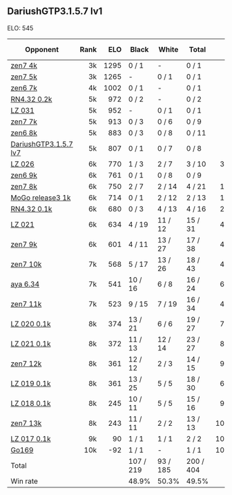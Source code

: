 ## DariushGTP3.1.5.7 lv1 ##

ELO: 545

Opponent | Rank | ELO | Black | White | Total | Win rate
---------|-----:|----:|-------|-------|-------|-------:
[zen7 4k](zen7%204k.md) | 3k | 1295 | 0 / 1 | - | 0 / 1 | 0.0%
[zen7 5k](zen7%205k.md) | 3k | 1265 | - | 0 / 1 | 0 / 1 | 0.0%
[zen6 7k](zen6%207k.md) | 4k | 1002 | 0 / 1 | - | 0 / 1 | 0.0%
[RN4.32 0.2k](RN4.32%200.2k.md) | 5k | 972 | 0 / 2 | - | 0 / 2 | 0.0%
[LZ 031](LZ%20031.md) | 5k | 952 | - | 0 / 1 | 0 / 1 | 0.0%
[zen7 7k](zen7%207k.md) | 5k | 913 | 0 / 3 | 0 / 6 | 0 / 9 | 0.0%
[zen6 8k](zen6%208k.md) | 5k | 883 | 0 / 3 | 0 / 8 | 0 / 11 | 0.0%
[DariushGTP3.1.5.7 lv7](DariushGTP3.1.5.7%20lv7.md) | 5k | 807 | 0 / 1 | 0 / 7 | 0 / 8 | 0.0%
[LZ 026](LZ%20026.md) | 6k | 770 | 1 / 3 | 2 / 7 | 3 / 10 | 30.0%
[zen6 9k](zen6%209k.md) | 6k | 761 | 0 / 1 | 0 / 8 | 0 / 9 | 0.0%
[zen7 8k](zen7%208k.md) | 6k | 750 | 2 / 7 | 2 / 14 | 4 / 21 | 19.0%
[MoGo release3 1k](MoGo%20release3%201k.md) | 6k | 714 | 0 / 1 | 2 / 12 | 2 / 13 | 15.4%
[RN4.32 0.1k](RN4.32%200.1k.md) | 6k | 680 | 0 / 3 | 4 / 13 | 4 / 16 | 25.0%
[LZ 021](LZ%20021.md) | 6k | 634 | 4 / 19 | 11 / 12 | 15 / 31 | 48.4%
[zen7 9k](zen7%209k.md) | 6k | 601 | 4 / 11 | 13 / 27 | 17 / 38 | 44.7%
[zen7 10k](zen7%2010k.md) | 7k | 568 | 5 / 17 | 13 / 26 | 18 / 43 | 41.9%
[aya 6.34](aya%206.34.md) | 7k | 541 | 10 / 16 | 6 / 8 | 16 / 24 | 66.7%
[zen7 11k](zen7%2011k.md) | 7k | 523 | 9 / 15 | 7 / 19 | 16 / 34 | 47.1%
[LZ 020 0.1k](LZ%20020%200.1k.md) | 8k | 374 | 13 / 21 | 6 / 6 | 19 / 27 | 70.4%
[LZ 021 0.1k](LZ%20021%200.1k.md) | 8k | 372 | 11 / 13 | 12 / 14 | 23 / 27 | 85.2%
[zen7 12k](zen7%2012k.md) | 8k | 361 | 12 / 12 | 2 / 3 | 14 / 15 | 93.3%
[LZ 019 0.1k](LZ%20019%200.1k.md) | 8k | 361 | 13 / 25 | 5 / 5 | 18 / 30 | 60.0%
[LZ 018 0.1k](LZ%20018%200.1k.md) | 8k | 245 | 10 / 11 | 5 / 5 | 15 / 16 | 93.8%
[zen7 13k](zen7%2013k.md) | 8k | 243 | 11 / 11 | 2 / 2 | 13 / 13 | 100.0%
[LZ 017 0.1k](LZ%20017%200.1k.md) | 9k | 90 | 1 / 1 | 1 / 1 | 2 / 2 | 100.0%
[Go169](Go169.md) | 10k | -92 | 1 / 1 | - | 1 / 1 | 100.0%
Total | | | 107 / 219 | 93 / 185 | 200 / 404 | 
Win rate| | | 48.9% | 50.3% | 49.5% | 
